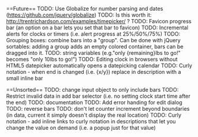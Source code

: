==Future==
TODO: Use Globalize for number parsing and dates (https://github.com/jquery/globalize)
TODO: Is this worth it: http://trentrichardson.com/examples/timepicker/ ?
TODO: Favicon progress bar (an option on a bar lets you set that bar to favicon)
TODO: Incremental alerts for clocks or timers (i.e. alert progress at 25%/50%/75%)
TODO: Grouping boxes: combine bars into a "group". Can be done with jQuery sortables: adding a group adds an empty colored container, bars can be dragged into it.
TODO: string variables (e.g."only {remaining}lbs to go!" becomes "only 10lbs to go!")
TODO: Editing clock in browsers without HTML5 datepicker automatically opens a datepicking calendar
TODO: Curly notation - when end is changed (i.e. {x/y}) replace in description with a small inline bar

==Unsorted==
TODO: change input object to only include bars
TODO: Restrict invalid data in add bar selector (i.e. no setting clock start time after the end)
TODO: documentation
TODO: Add error handing for edit dialog
TODO: reverse bars
TODO: don't let counter increment beyond boundaries (in data, current it simply doesn't display the real location)
TODO: Curly notation - add inline links to curly notation in descriptions that let you change the value on demand (i.e. a popup just for that value)